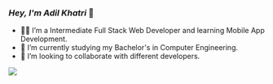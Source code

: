 ### *Hey, I'm Adil Khatri* 👋

- 👨‍💻 I’m a Intermediate Full Stack Web Developer and learning Mobile App Development.
- 🔭 I’m currently studying my Bachelor's in Computer Engineering.
- 👯 I’m looking to collaborate with different developers.

<img src="https://github-readme-stats.vercel.app/api?username=adil-khatri&&show_icons=true&title_color=ffffff&icon_color=bb2acf&text_color=daf7dc&bg_color=151515">
<!--
- 🤔 I’m looking for help with ...
- 💬 Ask me about ...
- 📫 How to reach me: ...
- 😄 Pronouns: ...
- ⚡ Fun fact: ...
-->
